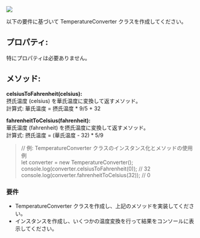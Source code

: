 <img src="https://img.shields.io/badge/-JavaScript-000000.svg?style=for-the-badge&logo=JavaScript&logoColor=F7DF1E">

以下の要件に基づいて TemperatureConverter クラスを作成してください。

## プロパティ:

特にプロパティは必要ありません。

## メソッド:

**celsiusToFahrenheit(celsius):**  
摂氏温度 (celsius) を華氏温度に変換して返すメソッド。  
計算式: 華氏温度 = 摂氏温度 \* 9/5 + 32

**fahrenheitToCelsius(fahrenheit):**  
華氏温度 (fahrenheit) を摂氏温度に変換して返すメソッド。  
計算式: 摂氏温度 = (華氏温度 - 32) \* 5/9

> // 例: TemperatureConverter クラスのインスタンス化とメソッドの使用例  
> let converter = new TemperatureConverter();  
> console.log(converter.celsiusToFahrenheit(0)); // 32  
> console.log(converter.fahrenheitToCelsius(32)); // 0

### 要件

- TemperatureConverter クラスを作成し、上記のメソッドを実装してください。
- インスタンスを作成し、いくつかの温度変換を行って結果をコンソールに表示してください。
